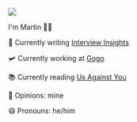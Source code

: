![](https://media.giphy.com/media/PkpNy9LkUD0B5P7NDg/giphy.gif)

I'm Martin 👋🏻

🌱  Currently writing [Interview Insights](https://www.martincartledge.io/)

🛩  Currently working at [Gogo](https://www.gogoair.com/)

📚 Currently reading [Us Against You](https://www.goodreads.com/book/show/36373463-us-against-you)

📢  Opinions: mine

😄  Pronouns: he/him
